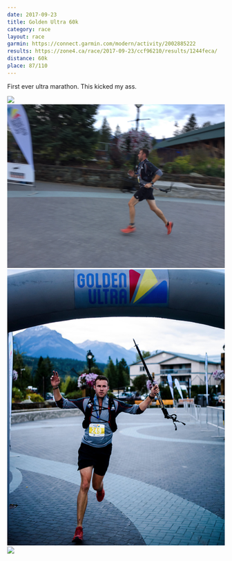 ```yaml
---
date: 2017-09-23
title: Golden Ultra 60k
category: race
layout: race
garmin: https://connect.garmin.com/modern/activity/2002885222
results: https://zone4.ca/race/2017-09-23/ccf96210/results/1244feca/
distance: 60k
place: 87/110
---
```


First ever ultra marathon. This kicked my ass.

![](walking.png)
![](running.jpg)
![](finish.png)
![](pizza.jpg)
